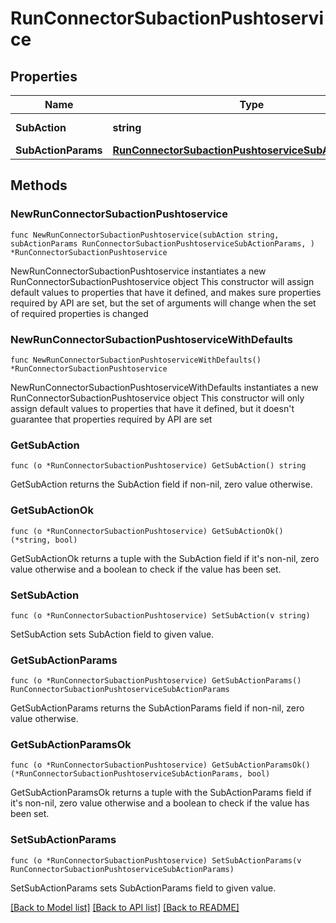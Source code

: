 # RunConnectorSubactionPushtoservice

## Properties

Name | Type | Description | Notes
------------ | ------------- | ------------- | -------------
**SubAction** | **string** | The action to test. | 
**SubActionParams** | [**RunConnectorSubactionPushtoserviceSubActionParams**](RunConnectorSubactionPushtoserviceSubActionParams.md) |  | 

## Methods

### NewRunConnectorSubactionPushtoservice

`func NewRunConnectorSubactionPushtoservice(subAction string, subActionParams RunConnectorSubactionPushtoserviceSubActionParams, ) *RunConnectorSubactionPushtoservice`

NewRunConnectorSubactionPushtoservice instantiates a new RunConnectorSubactionPushtoservice object
This constructor will assign default values to properties that have it defined,
and makes sure properties required by API are set, but the set of arguments
will change when the set of required properties is changed

### NewRunConnectorSubactionPushtoserviceWithDefaults

`func NewRunConnectorSubactionPushtoserviceWithDefaults() *RunConnectorSubactionPushtoservice`

NewRunConnectorSubactionPushtoserviceWithDefaults instantiates a new RunConnectorSubactionPushtoservice object
This constructor will only assign default values to properties that have it defined,
but it doesn't guarantee that properties required by API are set

### GetSubAction

`func (o *RunConnectorSubactionPushtoservice) GetSubAction() string`

GetSubAction returns the SubAction field if non-nil, zero value otherwise.

### GetSubActionOk

`func (o *RunConnectorSubactionPushtoservice) GetSubActionOk() (*string, bool)`

GetSubActionOk returns a tuple with the SubAction field if it's non-nil, zero value otherwise
and a boolean to check if the value has been set.

### SetSubAction

`func (o *RunConnectorSubactionPushtoservice) SetSubAction(v string)`

SetSubAction sets SubAction field to given value.


### GetSubActionParams

`func (o *RunConnectorSubactionPushtoservice) GetSubActionParams() RunConnectorSubactionPushtoserviceSubActionParams`

GetSubActionParams returns the SubActionParams field if non-nil, zero value otherwise.

### GetSubActionParamsOk

`func (o *RunConnectorSubactionPushtoservice) GetSubActionParamsOk() (*RunConnectorSubactionPushtoserviceSubActionParams, bool)`

GetSubActionParamsOk returns a tuple with the SubActionParams field if it's non-nil, zero value otherwise
and a boolean to check if the value has been set.

### SetSubActionParams

`func (o *RunConnectorSubactionPushtoservice) SetSubActionParams(v RunConnectorSubactionPushtoserviceSubActionParams)`

SetSubActionParams sets SubActionParams field to given value.



[[Back to Model list]](../README.md#documentation-for-models) [[Back to API list]](../README.md#documentation-for-api-endpoints) [[Back to README]](../README.md)


